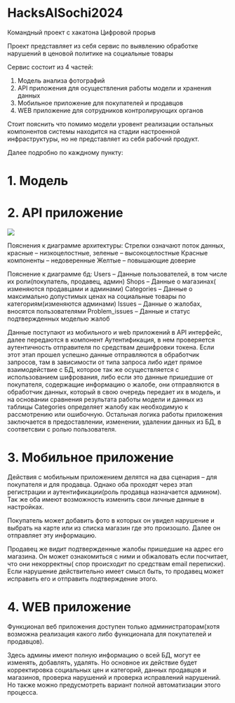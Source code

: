 # HacksAISochi2024
Командный проект с хакатона Цифровой прорыв

Проект представляет из себя сервис по выявлению обработке нарушений в ценовой политике на социальные товары

Сервис состоит из 4 частей:
1. Модель анализа фотографий
2. API приложения для осуществления работы модели и хранения данных
3. Мобильное приложение для покупателей и продавцов
4. WEB приложение для сотрудников контролирующих органов

Стоит пояснить что помимо модели уровент реализации остальных компонентов системы находится на стадии настроенной инфраструктуры, но не представляет из себя рабочий продукт.

Далее подробно по каждному пункту:

# 1. Модель


# 2. API приложение

![](Assets/Archecture-diagram.svg)

Пояснения к диаграмме архитектуры: 
Стрелки означают поток данных, красные – низкоцелостные, зеленые – высокоцелостные
Красные компоненты – недоверенные
Желтые – повышающие доверие

Пояснение к диаграмме бд:
Users – Данные пользователей, в том числе их роли(покупатель, продавец, админ)
Shops – Данные о магазинах( изменяются продавцами и админами)
Categories – Данные о максимально допустимых ценах на социальные товары по категориям(изменяются админами)
Issues – Данные о жалобах, вносятся пользователями
Problem_issues – Данные и статус подтвержденных моделью жалоб

Данные поступают из мобильного и web приложений в API интерфейс, далее передаются в компонент Аутентификация, в нем проверяется аутентичность отправителя по средствам дешифровки токена. Если этот этап прошел успешно данные отправляются в обработчик запросов, там в зависимости от типа запроса либо идет прямое взаимодействие с БД, которое так же осуществляется с использованием шифрования, либо если это данные пришедшие от покупателя, содержащие информацию о жалобе, они отправляются в обработчик данных, который в свою очередь передает их в модель, и на основании сравнения результата работы модели и данных из таблицы Categories определяет жалобу как необходимую к рассмотрению или ошибочную. Остальная логика работы приложения заключается в предоставлении, изменении, удалении данных из БД, в соответсвии с ролью пользователя.


# 3. Мобильное приложение

Действия с мобильным приложением делятся на два сценария – для покупателя и для продавца. Однако оба проходят через этап регистрации и аутентификации(роль продавца назначается админом). Так же оба имеют возможность изменить свои личные данные в настройках.

Покупатель может добавить фото в которых он увидел нарушение и выбрать на карте или из списка магазин где это произошло. Далее он отправляет эту информацию.

Продавец же видит подтвержденные жалобы пришедшие на адрес его магазина. Он может ознакомиться с ними и обжаловать если посчитает, что они некорректны( спор происходит по средствам email переписки). Если нарушение действительно имеет смысл быть, то продавец может исправить его и отправить подтверждение этого. 


# 4. WEB приложение

Функционал веб приложения доступен только администраторам(хотя возможна реализация какого либо функционала для покупателей и продавцов).

Здесь админы имеют полную информацию о всей БД, могут ее изменять, добавлять, удалять. Но основное их действие будет корректировка социальных цен и категорий, данных продавцов и магазинов, проверка нарушений и проверка исправлений нарушений. Но также можно предусмотреть вариант полной автоматизации этого процесса.




